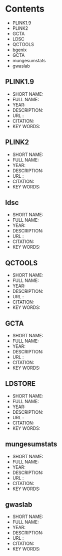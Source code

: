 # Contents
- PLINK1.9
- PLINK2
- GCTA
- LDSC
- QCTOOLS
- bgenix
- GCTA
- mungesumstats
- gwaslab

## PLINK1.9
- SHORT NAME: 
- FULL NAME: 
- YEAR: 
- DESCRIPTION: 
- URL : 
- CITATION: 
- KEY WORDS: 

## PLINK2
- SHORT NAME: 
- FULL NAME: 
- YEAR: 
- DESCRIPTION: 
- URL : 
- CITATION: 
- KEY WORDS: 

## ldsc
- SHORT NAME: 
- FULL NAME: 
- YEAR: 
- DESCRIPTION: 
- URL : 
- CITATION: 
- KEY WORDS: 

## QCTOOLS
- SHORT NAME: 
- FULL NAME: 
- YEAR: 
- DESCRIPTION: 
- URL : 
- CITATION: 
- KEY WORDS: 

## GCTA
- SHORT NAME: 
- FULL NAME: 
- YEAR: 
- DESCRIPTION: 
- URL : 
- CITATION: 
- KEY WORDS: 

## LDSTORE
- SHORT NAME: 
- FULL NAME: 
- YEAR: 
- DESCRIPTION: 
- URL : 
- CITATION: 
- KEY WORDS: 

## mungesumstats
- SHORT NAME: 
- FULL NAME: 
- YEAR: 
- DESCRIPTION: 
- URL : 
- CITATION: 
- KEY WORDS: 

## gwaslab
- SHORT NAME: 
- FULL NAME: 
- YEAR: 
- DESCRIPTION: 
- URL : 
- CITATION: 
- KEY WORDS: 
